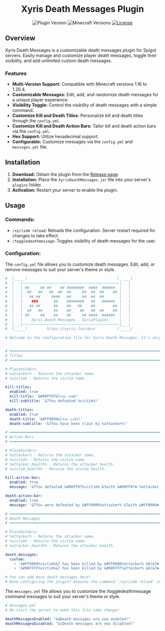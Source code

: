 <div align="center">

# Xyris Death Messages Plugin

![Plugin Version](https://img.shields.io/badge/version-v2.0.0-blue)
![Minecraft Versions](https://img.shields.io/badge/Minecraft-1.16%20to%201.20.4-brightgreen)
  <a href="link_to_license">
    <img src="https://img.shields.io/github/license/Darkxx14/XyrisDeathMessages?color=blue&label=License&style=flat-square" alt="License">
  </a>
</p>

</div>

## Overview

Xyris Death Messages is a customizable death messages plugin for Spigot servers. Easily manage and customize player death messages, toggle their visibility, and add unlimited custom death messages.

### Features

- **Multi-Version Support:** Compatible with Minecraft versions 1.16 to 1.20.4.
- **Customizable Messages:** Edit, add, and randomize death messages for a unique player experience.
- **Visibility Toggle:** Control the visibility of death messages with a simple command.
- **Customize Kill and Death Titles:** Personalize kill and death titles through the `config.yml`.
- **Customize Kill and Death Action Bars:** Tailor kill and death action bars via the `config.yml`.
- **Hex Support:** Utilize hexadecimal support.
- **Configurable:** Customize messages via the `config.yml` and `messsges.yml` file.

## Installation

1. **Download:** Obtain the plugin from the [Release page](https://github.com/Darkxx14/XyrisDeathMessages/releases/).
2. **Installation:** Place the `XyrisDeathMessages.jar` file into your server's `plugins` folder.
3. **Activation:** Restart your server to enable the plugin.

## Usage

### Commands:

- `/xyrisdm reload`: Reloads the configuration. Server restart required for changes to take effect.
- `/toggledeathmessage`: Toggles visibility of death messages for the user.

### Configuration:

The `config.yml` file allows you to customize death messages. Edit, add, or remove messages to suit your server's theme or style.

```yaml
#  (_____)                                         (_____)
#  |   |~~~~~~~~~~~~~~~~~~~~~~~~~~~~~~~~~~~~~~~~~~~~|   |
#  |   | ##     ## ##    ## ########  ####  ######  |   |
#  |   |  ##   ##   ##  ##  ##     ##  ##  ##    ## |   |
#  |   |   ## ##     ####   ##     ##  ##  ##       |   |
#  |   |    ###       ##    ########   ##   ######  |   |
#  |   |   ## ##      ##    ##   ##    ##        ## |   |
#  |   |  ##   ##     ##    ##    ##   ##  ##    ## |   |
#  |   | ##     ##    ##    ##     ## ####  ######  |   |
#  |   |    Xyris Death Messages - XyrisPlugins     |   |
#  |___|~~~~~~~~~~~~~~~~~~~~~~~~~~~~~~~~~~~~~~~~~~~~|___|
#  (_____)         https://xyris.fun/devs          (_____)

# Welcome to the configuration file for Xyris Death Messages. It's very easy to edit all the settings. If you encounter any issues while configuring or discover any bugs, please feel free to contact us at xyris.fun/devs.


# ━━━━━━━━━━━━━━━━━━━━━━━━━━━━━━━━━━━━━━━━━━━━━━━━━━━━━━━━━━━━━━━━━━━━━━━━
# Titles
# ━━━━━━━━━━━━━━━━━━━━━━━━━━━━━━━━━━━━━━━━━━━━━━━━━━━━━━━━━━━━━━━━━━━━━━━━

# Placeholders:
# %attacker% - Returns the attacker name.
# %victim% - Returns the victim name.

kill-titles:
  enabled: true
  kill-title: '&#00FF07&lʏᴏᴜ ᴡᴏɴ!'
  kill-subtitle: '&7You defeated %victim%!'

death-titles:
  enabled: true
  death-title: '&#FF0000&lʏᴏᴜ ʟᴏsᴛ!'
  death-subtitle: '&7You have been slain by %attacker%!'

# ━━━━━━━━━━━━━━━━━━━━━━━━━━━━━━━━━━━━━━━━━━━━━━━━━━━━━━━━━━━━━━━━━━━━━━━━
# Action Bars
# ━━━━━━━━━━━━━━━━━━━━━━━━━━━━━━━━━━━━━━━━━━━━━━━━━━━━━━━━━━━━━━━━━━━━━━━━

# Placeholders:
# %attacker% - Returns the attacker name.
# %victim% - Returns the victim name.
# %attacker_health% - Returns the attacker health.
# %victim_health% - Returns the victim health.

kill-action-bar:
  enabled: true
  message: '&7You defeated &#00FF07%victim% &7with &#00FF07❤ %attacker_health%&7!'

death-action-bar:
  enabled: true
  message: '&7You were defeated by &#FF0000%attacker% &7with &#FF0000❤ %attacker_health%&7!'

# ━━━━━━━━━━━━━━━━━━━━━━━━━━━━━━━━━━━━━━━━━━━━━━━━━━━━━━━━━━━━━━━━━━━━━━━━
# Death Messages
# ━━━━━━━━━━━━━━━━━━━━━━━━━━━━━━━━━━━━━━━━━━━━━━━━━━━━━━━━━━━━━━━━━━━━━━━━

# Placeholders:
# %attacker% - Returns the attacker name.
# %victim% - Returns the victim name.
# %attacker_health% - Returns the attacker health.

death_messages:
  custom:
    - '&#FF0000%victim%&7 has been killed by &#FF0000%attacker% &8(&7❤ %attacker_health%&8)'
    - '&#00FFFF%victim%&7 has been killed by &#00FFFF%attacker% &8(&7❤ %attacker_health%&8)'

# You can add more death messages here!
# Done configuring the plugin? Execute the command '/xyrisdm reload' in-game to apply the changes.
```

The `messages.yml` file allows you to customize the /toggledeathmessage command messages to suit your server's theme or style.

```yaml
# messages.yml
# Re-start the server to make this file take change!

deathMessagesEnabled: "&aDeath messages are now enabled!"
deathMessagesDisabled: "&cDeath messages are now disabled!"
```
